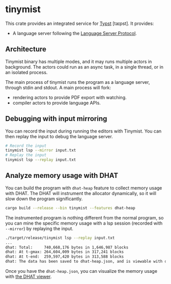 
# tinymist

This crate provides an integrated service for [Typst](https://typst.app/) [taɪpst]. It provides:
+ A language server following the [Language Server Protocol](https://microsoft.github.io/language-server-protocol/).

## Architecture

Tinymist binary has multiple modes, and it may runs multiple actors in background. The actors could run as an async task, in a single thread, or in an isolated process.

The main process of tinymist runs the program as a language server, through stdin and stdout. A main process will fork:
- rendering actors to provide PDF export with watching.
- compiler actors to provide language APIs.

## Debugging with input mirroring

You can record the input during running the editors with Tinymist. You can then replay the input to debug the language server.

```sh
# Record the input
tinymist lsp --mirror input.txt
# Replay the input
tinymist lsp --replay input.txt
```

## Analyze memory usage with DHAT

You can build the program with `dhat-heap` feature to collect memory usage with DHAT. The DHAT will instrument the allocator dynamically, so it will slow down the program significantly.

```sh
cargo build --release --bin tinymist --features dhat-heap
```

The instrumented program is nothing different from the normal program, so you can mine the specific memory usage with a lsp session (recorded with `--mirror`) by replaying the input.

```sh
./target/release/tinymist lsp --replay input.txt
...
dhat: Total:     740,668,176 bytes in 1,646,987 blocks
dhat: At t-gmax: 264,604,009 bytes in 317,241 blocks
dhat: At t-end:  259,597,420 bytes in 313,588 blocks
dhat: The data has been saved to dhat-heap.json, and is viewable with dhat/dh_view.html
```

Once you have the `dhat-heap.json`, you can visualize the memory usage with [the DHAT viewer](https://nnethercote.github.io/dh_view/dh_view.html).
